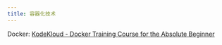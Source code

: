 ```yaml
---
title: 容器化技术
---
```


Docker: [KodeKloud - Docker Training Course for the Absolute Beginner](https://kodekloud.com/courses/docker-for-the-absolute-beginner/)
